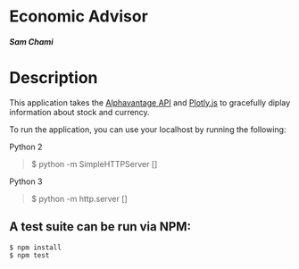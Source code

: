 # Economic Advisor
##### Sam Chami

# Description

This application takes the [Alphavantage API](https://www.alphavantage.co/) and [Plotly.js](https://plot.ly/) to gracefully diplay information about stock and currency.

To run the application, you can use your localhost by running the following:

Python 2
> $ python -m SimpleHTTPServer [<portNo>]

Python 3
> $ python -m http.server [<portNo>]

## A test suite can be run via NPM:
```
$ npm install
$ npm test
```
